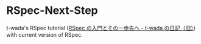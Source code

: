 # RSpec-Next-Step
t-wada's RSpec tutorial ([RSpec の入門とその一歩先へ - t-wada の日記（旧）](https://t-wada.hatenadiary.jp/entry/20100228/p1)) with current version of RSpec.
